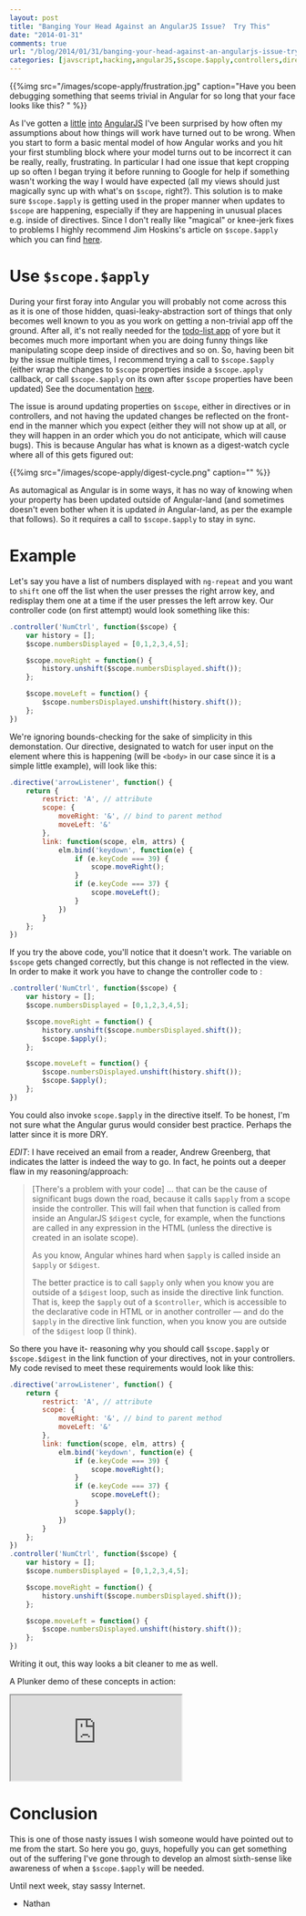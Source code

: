 ```yaml
---
layout: post
title: "Banging Your Head Against an AngularJS Issue?  Try This"
date: "2014-01-31"
comments: true
url: "/blog/2014/01/31/banging-your-head-against-an-angularjs-issue-try-this/"
categories: [javscript,hacking,angularJS,$scope.$apply,controllers,directives]
---
```


{{%img src="/images/scope-apply/frustration.jpg" caption="Have you been debugging something that seems trivial in Angular for so long that your face looks like this? " %}}

As I've gotten a [little](/blog/2014/01/04/5-smooth-angularjs-application-tips/) [into](/blog/2014/01/11/dragging-and-dropping-images-from-one-browser-tab-to-another-in-angularjs/) [AngularJS](http://angularjs.org) I've been surprised by how often my assumptions about how things will work have turned out to be wrong.  When you start to form a basic mental model of how Angular works and you hit your first stumbling block where your model turns out to be incorrect it can be really, really, frustrating.  In particular I had one issue that kept cropping up so often I began trying it before running to Google for help if something wasn't working the way I would have expected (all my views should just magically sync up with what's on `$scope`, right?).  This solution is to make sure `$scope.$apply` is getting used in the proper manner when updates to `$scope` are happening, especially if they are happening in unusual places e.g. inside of directives.  Since I don't really like "magical" or knee-jerk fixes to problems I highly recommend Jim Hoskins's article on `$scope.$apply` which you can find [here](http://jimhoskins.com/2012/12/17/angularjs-and-apply.html).

# Use `$scope.$apply`

During your first foray into Angular you will probably not come across this as it is one of those hidden, quasi-leaky-abstraction sort of things that only becomes well known to you as you work on getting a non-trivial app off the ground.  After all, it's not really needed for the [todo-list app](http://todomvc.com/architecture-examples/angularjs/#/) of yore but it becomes much more important when you are doing funny things like manipulating scope deep inside of directives and so on.  So, having been bit by the issue multiple times, I recommend trying a call to `$scope.$apply` (either wrap the changes to `$scope` properties inside a `$scope.apply` callback, or call `$scope.$apply` on its own after `$scope` properties have been updated)  See the documentation [here](/blog/2014/01/04/5-smooth-angularjs-application-tips/).  

The issue is around updating properties on `$scope`, either in directives or in controllers, and not having the updated changes be reflected on the front-end in the manner which you expect (either they will not show up at all, or they will happen in an order which you do not anticipate, which will cause bugs).  This is because Angular has what is known as a digest-watch cycle where all of this gets figured out:

{{%img src="/images/scope-apply/digest-cycle.png" caption="" %}} 

As automagical as Angular is in some ways, it has no way of knowing when your property has been updated outside of Angular-land (and sometimes doesn't even bother when it is updated *in* Angular-land, as per the example that follows).  So it requires a call to `$scope.$apply` to stay in sync. 

# Example

Let's say you have a list of numbers displayed with `ng-repeat` and you want to `shift` one off the list when the user presses the right arrow key, and redisplay them one at a time if the user presses the left arrow key.  Our controller code (on first attempt) would look something like this:

```js
.controller('NumCtrl', function($scope) {
    var history = [];
    $scope.numbersDisplayed = [0,1,2,3,4,5];

    $scope.moveRight = function() {
        history.unshift($scope.numbersDisplayed.shift());
    };

    $scope.moveLeft = function() {
        $scope.numbersDisplayed.unshift(history.shift());
    };
})
```

We're ignoring bounds-checking for the sake of simplicity in this demonstation.  Our directive, designated to watch for user input on the element where this is happening (will be `<body>` in our case since it is a simple little example), will look like this:

```js
.directive('arrowListener', function() {
    return {
        restrict: 'A', // attribute
        scope: {
            moveRight: '&', // bind to parent method
            moveLeft: '&'
        },
        link: function(scope, elm, attrs) {
            elm.bind('keydown', function(e) {
                if (e.keyCode === 39) {
                    scope.moveRight();
                }
                if (e.keyCode === 37) {
                    scope.moveLeft();
                }
            })
        }
    };
})
```

If you try the above code, you'll notice that it doesn't work.  The variable on `$scope` gets changed correctly, but this change is not reflected in the view.  In order to make it work you have to change the controller code to :

```js
.controller('NumCtrl', function($scope) {
    var history = [];
    $scope.numbersDisplayed = [0,1,2,3,4,5];

    $scope.moveRight = function() {
        history.unshift($scope.numbersDisplayed.shift());
        $scope.$apply();
    };

    $scope.moveLeft = function() {
        $scope.numbersDisplayed.unshift(history.shift());
        $scope.$apply();
    };
})
```

You could also invoke `scope.$apply` in the directive itself.  To be honest, I'm not sure what the Angular gurus would consider best practice.  Perhaps the latter since it is more DRY.

*EDIT*: I have received an email from a reader, Andrew Greenberg, that indicates the latter is indeed the way to go.  In fact, he points out a deeper flaw in my reasoning/approach:

> [There's a problem with your code] ... that can be the cause of significant bugs down the road, because it calls `$apply` from a scope inside the controller.  This will fail when that function is called from inside an AngularJS `$digest` cycle, for example, when the functions are called in any expression in the HTML (unless the directive is created in an isolate scope).
>
> As you know, Angular whines hard when `$apply` is called inside an `$apply` or `$digest`.
>
> The better practice is to call `$apply` only when you know you are outside of a `$digest` loop, such as inside the directive link function.  That is, keep the `$apply` out of a `$controller`, which is accessible to the declarative code in HTML or in another controller — and do the `$apply` in the directive link function, when you know you are outside of the `$digest` loop (I think).

So there you have it- reasoning why you should call `$scope.$apply` or `$scope.$digest` in the link function of your directives, not in your controllers.  My code revised to meet these requirements would look like this:

```js
.directive('arrowListener', function() {
    return {
        restrict: 'A', // attribute
        scope: {
            moveRight: '&', // bind to parent method
            moveLeft: '&'
        },
        link: function(scope, elm, attrs) {
            elm.bind('keydown', function(e) {
                if (e.keyCode === 39) {
                    scope.moveRight();
                }
                if (e.keyCode === 37) {
                    scope.moveLeft();
                }
                scope.$apply();
            })
        }
    };
})
.controller('NumCtrl', function($scope) {
    var history = [];
    $scope.numbersDisplayed = [0,1,2,3,4,5];

    $scope.moveRight = function() {
        history.unshift($scope.numbersDisplayed.shift());
    };

    $scope.moveLeft = function() {
        $scope.numbersDisplayed.unshift(history.shift());
    };
})
```

Writing it out, this way looks a bit cleaner to me as well.

A Plunker demo of these concepts in action:

<iframe src="https://embed.plnkr.co/agbSSuA2Mwx5pAd8kZSw/preview"></iframe>

# Conclusion

This is one of those nasty issues I wish someone would have pointed out to me from the start.  So here you go, guys, hopefully you can get something out of the suffering I've gone through to develop an almost sixth-sense like awareness of when a `$scope.$apply` will be needed.

Until next week, stay sassy Internet.

- Nathan
